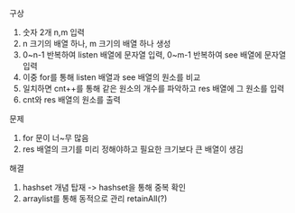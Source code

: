 구상
1. 숫자 2개 n,m 입력
2. n 크기의 배열 하나, m 크기의 배열 하나 생성
3. 0~n-1 반복하여 listen 배열에 문자열 입력, 0~m-1 반복하여 see 배열에 문자열 입력
4. 이중 for를 통해 listen 배열과 see 배열의 원소를 비교
5. 일치하면 cnt++를 통해 같은 원소의 개수를 파악하고 res 배열에 그 원소를 입력
6. cnt와 res 배열의 원소를 출력

문제
1. for 문이 너~무 많음
2. res 배열의 크기를 미리 정해야하고 필요한 크기보다 큰 배열이 생김

해결
1. hashset 개념 탑재 -> hashset을 통해 중복 확인
2. arraylist를 통해 동적으로 관리
retainAll(?)